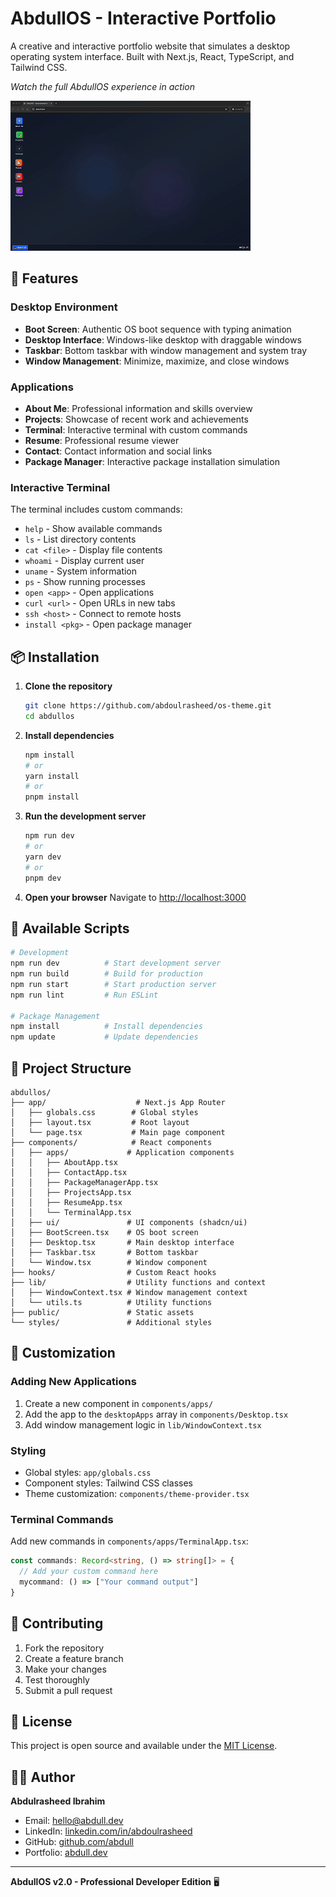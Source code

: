 # AbdullOS - Interactive Portfolio

A creative and interactive portfolio website that simulates a desktop operating system interface. Built with Next.js, React, TypeScript, and Tailwind CSS.

*Watch the full AbdullOS experience in action*

![AbdullOS Demo](./media/screen.gif)

## 🚀 Features

### Desktop Environment
- **Boot Screen**: Authentic OS boot sequence with typing animation
- **Desktop Interface**: Windows-like desktop with draggable windows
- **Taskbar**: Bottom taskbar with window management and system tray
- **Window Management**: Minimize, maximize, and close windows

### Applications
- **About Me**: Professional information and skills overview
- **Projects**: Showcase of recent work and achievements
- **Terminal**: Interactive terminal with custom commands
- **Resume**: Professional resume viewer
- **Contact**: Contact information and social links
- **Package Manager**: Interactive package installation simulation

### Interactive Terminal
The terminal includes custom commands:
- `help` - Show available commands
- `ls` - List directory contents
- `cat <file>` - Display file contents
- `whoami` - Display current user
- `uname` - System information
- `ps` - Show running processes
- `open <app>` - Open applications
- `curl <url>` - Open URLs in new tabs
- `ssh <host>` - Connect to remote hosts
- `install <pkg>` - Open package manager

## 📦 Installation

1. **Clone the repository**
   ```bash
   git clone https://github.com/abdoulrasheed/os-theme.git
   cd abdullos
   ```

2. **Install dependencies**
   ```bash
   npm install
   # or
   yarn install
   # or
   pnpm install
   ```

3. **Run the development server**
   ```bash
   npm run dev
   # or
   yarn dev
   # or
   pnpm dev
   ```

4. **Open your browser**
   Navigate to [http://localhost:3000](http://localhost:3000)

## 🚀 Available Scripts

```bash
# Development
npm run dev          # Start development server
npm run build        # Build for production
npm run start        # Start production server
npm run lint         # Run ESLint

# Package Management
npm install          # Install dependencies
npm update           # Update dependencies
```

## 📁 Project Structure

```
abdullos/
├── app/                    # Next.js App Router
│   ├── globals.css        # Global styles
│   ├── layout.tsx         # Root layout
│   └── page.tsx           # Main page component
├── components/            # React components
│   ├── apps/             # Application components
│   │   ├── AboutApp.tsx
│   │   ├── ContactApp.tsx
│   │   ├── PackageManagerApp.tsx
│   │   ├── ProjectsApp.tsx
│   │   ├── ResumeApp.tsx
│   │   └── TerminalApp.tsx
│   ├── ui/               # UI components (shadcn/ui)
│   ├── BootScreen.tsx    # OS boot screen
│   ├── Desktop.tsx       # Main desktop interface
│   ├── Taskbar.tsx       # Bottom taskbar
│   └── Window.tsx        # Window component
├── hooks/                # Custom React hooks
├── lib/                  # Utility functions and context
│   ├── WindowContext.tsx # Window management context
│   └── utils.ts          # Utility functions
├── public/               # Static assets
└── styles/               # Additional styles
```

## 🎨 Customization

### Adding New Applications
1. Create a new component in `components/apps/`
2. Add the app to the `desktopApps` array in `components/Desktop.tsx`
3. Add window management logic in `lib/WindowContext.tsx`

### Styling
- Global styles: `app/globals.css`
- Component styles: Tailwind CSS classes
- Theme customization: `components/theme-provider.tsx`

### Terminal Commands
Add new commands in `components/apps/TerminalApp.tsx`:
```typescript
const commands: Record<string, () => string[]> = {
  // Add your custom command here
  mycommand: () => ["Your command output"]
}
```

## 🤝 Contributing

1. Fork the repository
2. Create a feature branch
3. Make your changes
4. Test thoroughly
5. Submit a pull request

## 📄 License

This project is open source and available under the [MIT License](LICENSE).

## 👨‍💻 Author

**Abdulrasheed Ibrahim**
- Email: hello@abdull.dev
- LinkedIn: [linkedin.com/in/abdoulrasheed](https://linkedin.com/in/abdoulrasheed)
- GitHub: [github.com/abdull](https://github.com/abdull)
- Portfolio: [abdull.dev](https://www.abdull.dev)

---

**AbdullOS v2.0 - Professional Developer Edition** 🖥️ 